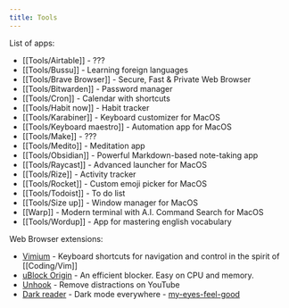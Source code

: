```yaml
---
title: Tools
---
```


List of apps:
- [[Tools/Airtable]] - ???
- [[Tools/Bussu]] - Learning foreign languages
- [[Tools/Brave Browser]] - Secure, Fast & Private Web Browser
- [[Tools/Bitwarden]] - Password manager
- [[Tools/Cron]] - Calendar with shortcuts
- [[Tools/Habit now]] - Habit tracker
- [[Tools/Karabiner]] - Keyboard customizer for MacOS
- [[Tools/Keyboard maestro]] - Automation app for MacOS
- [[Tools/Make]] - ???
- [[Tools/Medito]] - Meditation app
- [[Tools/Obsidian]] - Powerful Markdown-based note-taking app
- [[Tools/Raycast]] - Advanced launcher for MacOS
- [[Tools/Rize]] - Activity tracker
- [[Tools/Rocket]] - Custom emoji picker for MacOS
- [[Tools/Todoist]] - To do list
- [[Tools/Size up]] - Window manager for MacOS
- [[Warp]] - Modern terminal with A.I. Command Search for MacOS
 - [[Tools/Wordup]] - App for mastering english vocabulary

Web Browser extensions:
- [Vimium](https://chrome.google.com/webstore/detail/vimium/dbepggeogbaibhgnhhndojpepiihcmeb?hl=en) - Keyboard shortcuts for navigation and control in the spirit of [[Coding/Vim]]
- [uBlock Origin](https://chrome.google.com/webstore/detail/vimium/dbepggeogbaibhgnhhndojpepiihcmeb?hl=en) - An efficient blocker. Easy on CPU and memory.
- [Unhook](https://chrome.google.com/webstore/detail/unhook-remove-youtube-rec/khncfooichmfjbepaaaebmommgaepoid?hl=en) -  Remove distractions on YouTube
- [Dark reader](https://chrome.google.com/webstore/detail/dark-reader/eimadpbcbfnmbkopoojfekhnkhdbieeh) - Dark mode everywhere - [my-eyes-feel-good](https://youtu.be/bx3--22D4E4?t=120)
